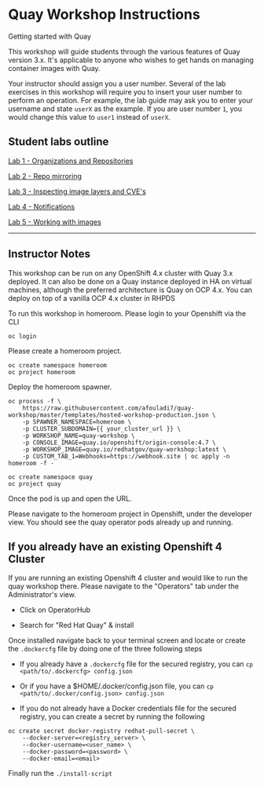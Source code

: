 # Quay Workshop Instructions
Getting started with Quay

This workshop will guide students through the various features of Quay version 3.x. It's applicable to anyone who wishes to get hands on managing container images with Quay.

Your instructor should assign you a user number. Several of the lab exercises in this workshop will require you to insert your user number to perform an operation. For example, the lab guide may ask you to enter your username and state `userX` as the example. If you are user number `1`, you would change this value to `user1` instead of `userX`.

## Student labs outline
[Lab 1 - Organizations and Repositories](https://github.com/mbach04/quay_workshop_instructions/blob/master/lab1.md)

[Lab 2 - Repo mirroring](https://github.com/mbach04/quay_workshop_instructions/blob/master/lab2.md)

[Lab 3 - Inspecting image layers and CVE's](https://github.com/mbach04/quay_workshop_instructions/blob/master/lab3.md)

[Lab 4 - Notifications](https://github.com/mbach04/quay_workshop_instructions/blob/master/lab4.md)

[Lab 5 - Working with images](https://github.com/mbach04/quay_workshop_instructions/blob/master/lab5.md)

___
## Instructor Notes
This workshop can be run on any OpenShift 4.x cluster with Quay 3.x deployed. It can also be done on a Quay instance deployed in HA on virtual machines, although the preferred architecture is Quay on OCP 4.x. You can deploy on top of a vanilla OCP 4.x cluster in RHPDS

To run this workshop in homeroom. Please login to your Openshift via the CLI

```
oc login
```
Please create a homeroom project.

```
oc create namespace homeroom
oc project homeroom
```

Deploy the homeroom spawner.

```
oc process -f \
    https://raw.githubusercontent.com/afouladi7/quay-workshop/master/templates/hosted-workshop-production.json \
    -p SPAWNER_NAMESPACE=homeroom \
    -p CLUSTER_SUBDOMAIN={{ your_cluster_url }} \
    -p WORKSHOP_NAME=quay-workshop \
    -p CONSOLE_IMAGE=quay.io/openshift/origin-console:4.7 \
    -p WORKSHOP_IMAGE=quay.io/redhatgov/quay-workshop:latest \
    -p CUSTOM_TAB_1=Webhooks=https://webhook.site | oc apply -n homeroom -f -  
```

```
oc create namespace quay
oc project quay
```

Once the pod is up and open the URL.

Please navigate to the homeroom project in Openshift, under the developer view. You should see the quay operator pods already up and running.


## If you already have an existing Openshift 4 Cluster

If you are running an existing Openshift 4 cluster and would like to run the quay workshop there. Please navigate to the "Operators" tab under the Administrator's view. 

* Click on OperatorHub

* Search for "Red Hat Quay" & install

Once installed navigate back to your terminal screen and locate or create the `.dockercfg` file by doing one of the three following steps

* If you already have a `.dockercfg` file for the secured registry, you can `cp <path/to/.dockercfg> config.json`

* Or if you have a $HOME/.docker/config.json file, you can `cp <path/to/.docker/config.json> config.json`

* If you do not already have a Docker credentials file for the secured registry, you can create a secret by running the following


```
oc create secret docker-registry redhat-pull-secret \
    --docker-server=<registry_server> \
    --docker-username=<user_name> \
    --docker-password=<password> \
    --docker-email=<email>     
```

Finally run the `./install-script`
